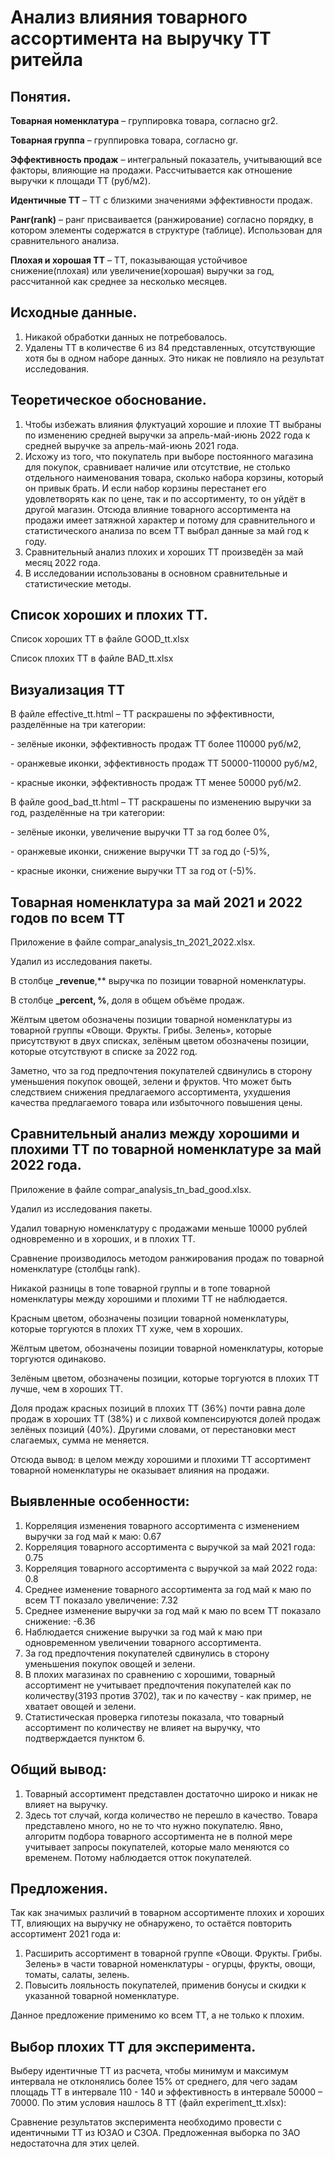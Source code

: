# Анализ влияния товарного ассортимента на выручку ТТ ритейла

## Понятия.

**Товарная номенклатура** – группировка товара, согласно gr2.

**Товарная группа** – группировка товара, согласно gr.

**Эффективность продаж** – интегральный показатель, учитывающий все факторы, влияющие на продажи. Рассчитывается как отношение выручки к площади ТТ (руб/м2).

**Идентичные ТТ** – ТТ с близкими значениями эффективности продаж.

**Ранг(rank)** – ранг присваивается (ранжирование) согласно порядку, в котором элементы содержатся в структуре (таблице). Использован для сравнительного анализа.

**Плохая и хорошая ТТ** – ТТ, показывающая устойчивое снижение(плохая) или увеличение(хорошая) выручки за год, рассчитанной как среднее за несколько месяцев.

## Исходные данные.

1.  Никакой обработки данных не потребовалось.
2.  Удалены ТТ в количестве 6 из 84 представленных, отсутствующие хотя бы в одном наборе данных. Это никак не повлияло на результат исследования.

## Теоретическое обоснование.

1.  Чтобы избежать влияния флуктуаций хорошие и плохие ТТ выбраны по изменению средней выручки за апрель-май-июнь 2022 года к средней выручке за апрель-май-июнь 2021 года.
2.  Исхожу из того, что покупатель при выборе постоянного магазина для покупок, сравнивает наличие или отсутствие, не столько отдельного наименования товара, сколько набора корзины, который он привык брать. И если набор корзины перестанет его удовлетворять как по цене, так и по ассортименту, то он уйдёт в другой магазин. Отсюда влияние товарного ассортимента на продажи имеет затяжной характер и потому для сравнительного и статистического анализа по всем ТТ выбрал данные за май год к году.
3.  Сравнительный анализ плохих и хороших ТТ произведён за май месяц 2022 года.
4.  В исследовании использованы в основном сравнительные и статистические методы.

## Список хороших и плохих ТТ.

Список хороших ТТ в файле GOOD_tt.xlsx

Список плохих ТТ в файле BAD_tt.xlsx

## Визуализация ТТ

В файле effective_tt.html – ТТ раскрашены по эффективности, разделённые на три категории:

\- зелёные иконки, эффективность продаж ТТ более 110000 руб/м2,

\- оранжевые иконки, эффективность продаж ТТ 50000-110000 руб/м2,

\- красные иконки, эффективность продаж ТТ менее 50000 руб/м2.

В файле good\_bad\_tt.html – ТТ раскрашены по изменению выручки за год, разделённые на три категории:

\- зелёные иконки, увеличение выручки ТТ за год более 0%,

\- оранжевые иконки, снижение выручки ТТ за год до (-5)%,

\- красные иконки, снижение выручки ТТ за год от (-5)%.

## Товарная номенклатура за май 2021 и 2022 годов по всем ТТ

Приложение в файле compar\_analysis\_tn\_2021\_2022.xlsx.

Удалил из исследования пакеты.

В столбце **_revenue**,\*\* выручка по позиции товарной номенклатуры.

В столбце **_percent, %**, доля в общем объёме продаж.

Жёлтым цветом обозначены позиции товарной номенклатуры из товарной группы «Овощи. Фрукты. Грибы. Зелень», которые присутствуют в двух списках, зелёным цветом обозначены позиции, которые отсутствуют в списке за 2022 год.

Заметно, что за год предпочтения покупателей сдвинулись в сторону уменьшения покупок овощей, зелени и фруктов. Что может быть следствием снижения предлагаемого ассортимента, ухудшения качества предлагаемого товара или избыточного повышения цены.

## Сравнительный анализ между хорошими и плохими ТТ по товарной номенклатуре за май 2022 года.

Приложение в файле compar\_analysis\_tn\_bad\_good.xlsx.

Удалил из исследования пакеты.

Удалил товарную номенклатуру с продажами меньше 10000 рублей одновременно и в хороших, и в плохих ТТ.

Сравнение производилось методом ранжирования продаж по товарной номенклатуре (столбцы rank).

Никакой разницы в топе товарной группы и в топе товарной номенклатуры между хорошими и плохими ТТ не наблюдается.

Красным цветом, обозначены позиции товарной номенклатуры, которые торгуются в плохих ТТ хуже, чем в хороших.

Жёлтым цветом, обозначены позиции товарной номенклатуры, которые торгуются одинаково.

Зелёным цветом, обозначены позиции, которые торгуются в плохих ТТ лучше, чем в хороших ТТ.

Доля продаж красных позиций в плохих ТТ (36%) почти равна доле продаж в хороших ТТ (38%) и с лихвой компенсируются долей продаж зелёных позиций (40%). Другими словами, от перестановки мест слагаемых, сумма не меняется.

Отсюда вывод: в целом между хорошими и плохими ТТ ассортимент товарной номенклатуры не оказывает влияния на продажи.

## Выявленные особенности:<br>

1. Корреляция изменения товарного ассортимента с изменением выручки за год май к маю: 0.67<br>
2. Корреляция товарного ассортимента с выручкой за май 2021 года: 0.75<br>
3. Корреляция товарного ассортимента с выручкой за май 2022 года: 0.8<br>
4. Среднее изменение товарного ассортимента за год май к маю по всем ТТ показало увеличение: 7.32<br>
5. Среднее изменение выручки за год май к маю по всем ТТ показало снижение: -6.36<br>
6. Наблюдается снижение выручки за год май к маю при одновременном увеличении товарного ассортимента.<br>
7. За год предпочтения покупателей сдвинулись в сторону уменьшения покупок овощей и зелени.<br>
8. В плохих магазинах по сравнению с хорошими, товарный ассортимент не учитывает предпочтения покупателей как по количеству(3193 против 3702), так и по качеству - как пример, не хватает овощей и зелени.<br>
9. Статистическая проверка гипотезы показала, что товарный ассортимент по количеству не влияет на выручку, что подтверждается пунктом 6.<br>

## Общий вывод:

1.  Товарный ассортимент представлен достаточно широко и никак не влияет на выручку.
2.  Здесь тот случай, когда количество не перешло в качество. Товара представлено много, но не то что нужно покупателю. Явно, алгоритм подбора товарного ассортимента не в полной мере учитывает запросы покупателей, которые мало меняются со временем. Потому наблюдается отток покупателей.

## Предложения.

Так как значимых различий в товарном ассортименте плохих и хороших ТТ, влияющих на выручку не обнаружено, то остаётся повторить ассортимент 2021 года и:

1.  Расширить ассортимент в товарной группе «Овощи. Фрукты. Грибы. Зелень» в части товарной номенклатуры \- огурцы, фрукты, овощи, томаты, салаты, зелень.
2.  Повысить лояльность покупателей, применив бонусы и скидки к указанной товарной номенклатуре.

Данное предложение применимо ко всем ТТ, а не только к плохим.

## Выбор плохих ТТ для эксперимента.

Выберу идентичные ТТ из расчета, чтобы минимум и максимум интервала не отклонялись более 15% от среднего, для чего задам площадь ТТ в интервале 110 - 140 и эффективность в интервале 50000 – 70000. По этим условия нашлось 8 ТТ (файл experiment_tt.xlsx):

Сравнение результатов эксперимента необходимо провести с идентичными ТТ из ЮЗАО и СЗОА. Предложенная выборка по ЗАО недостаточна для этих целей.
